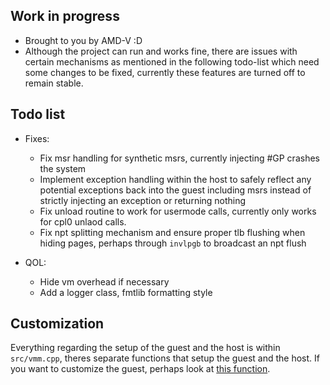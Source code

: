 ## Work in progress
- Brought to you by AMD-V :D
- Although the project can run and works fine, there are issues with certain mechanisms as mentioned in the following todo-list which need some changes to be fixed, currently these features are turned off to remain stable.


## Todo list
- Fixes:
    - Fix msr handling for synthetic msrs, currently injecting #GP crashes the system
    - Implement exception handling within the host to safely reflect any potential exceptions back into the guest including msrs instead of strictly injecting an exception or returning nothing
    - Fix unload routine to work for usermode calls, currently only works for cpl0 unlaod calls.
    - Fix npt splitting mechanism and ensure proper tlb flushing when hiding pages, perhaps through `invlpgb` to broadcast an npt flush

- QOL:
    - Hide vm overhead if necessary
    - Add a logger class, fmtlib formatting style
	
## Customization
Everything regarding the setup of the guest and the host is within `src/vmm.cpp`, theres separate functions that setup the guest and the host. If you want to customize the guest, perhaps look at [this function](https://github.com/Hxnter999/vmm/blob/main/source/vmm.cpp#L101).

